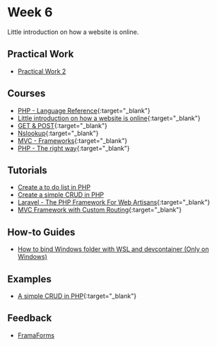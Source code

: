 # Week 6

Little introduction on how a website is online.

## Practical Work

- [Practical Work 2](/web-course/practical-works/practical-work-2/)

## Courses

- [PHP - Language Reference](https://www.php.net/manual/en/langref.php){:target="_blank"}
- [Little introduction on how a website is online](https://heig-vd-dai-course.github.io/heig-vd-dai-course/11-smtp-and-telnet/#5){:target="_blank"}
- [GET & POST](https://www.w3schools.com/tags/ref_httpmethods.asp){:target="_blank"}
- [Nslookup](http://www.steves-internet-guide.com/using-nslookup/){:target="_blank"}
- [MVC - Frameworks](https://www.w3schools.in/php/mvc-architecture/){:target="_blank"}
- [PHP - The right way](https://phptherightway.com/#welcome){:target="_blank"}

## Tutorials

- [Create a to do list in PHP](/web-course/tutorials/create-a-todo-list-in-php/)
- [Create a simple CRUD in PHP](/web-course/tutorials/create-a-simple-crud-in-php/)
- [Laravel - The PHP Framework For Web Artisans](https://laravel.com/docs/10.x){:target="_blank"}
- [MVC Framework with Custom Routing](https://youtu.be/2eebptXfEvw?t=17590&si=kuJhRkHRJf1G1MMp){:target="_blank"}

## How-to Guides

- [How to bind Windows folder with WSL and devcontainer (Only on Windows)](/web-course/how-to-guides/how-to-bind-windows-folder-with-wsl-and-devcontainer/)

## Examples

- [A simple CRUD in PHP](https://github.com/HEIG-VD-WEB/crud-product){:target="_blank"}

## Feedback

- [FramaForms](https://framaforms.org/feedback-cours-de-technologies-web-1698933856)

